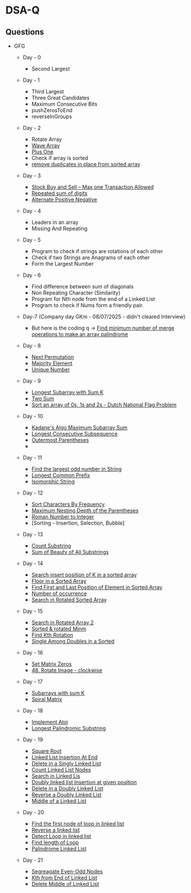 # DSA-Q
## Questions 
- GFG
  - Day - 0
    - Second Largest

  - Day - 1
    - Third Largest
    - Three Great Candidates
    - Maximum Consecutive Bits
    - pushZerosToEnd
    - reverseInGroups
  - Day - 2
    - Rotate Array
    - [Wave Array](https://www.geeksforgeeks.org/problems/wave-array-1587115621/0)
    - [Plus One](https://www.geeksforgeeks.org/problems/adding-one2529/0)
    - Check if array is sorted
    - [remove duplicates in place from sorted array](https://www.geeksforgeeks.org/problems/remove-duplicate-elements-from-sorted-array/1)
   
  - Day - 3
    - [Stock Buy and Sell – Max one Transaction Allowed](https://www.geeksforgeeks.org/problems/buy-stock-2/1)
    - [Repeated sum of digits](https://www.geeksforgeeks.org/problems/repeated-sum-of-digits3955/1)
    - [Alternate Positive Negative](https://www.geeksforgeeks.org/problems/array-of-alternate-ve-and-ve-nos1401/1&selectedLang=python3)

  - Day - 4
    - Leaders in an array
    - Missing And Repeating
   
  - Day - 5
    - Program to check if strings are rotations of each other
    - Check if two Strings are Anagrams of each other
    - Form the Largest Number
   
  - Day - 6
    - Find difference between sum of diagonals
    - Non Repeating Character (Similarity)
    - Program for Nth node from the end of a Linked List
    - Program to check if Nums form a friendly pair.
   
  - Day-7 (Company day GKm - 08/07/2025 - didn't cleared Interview)
    - But here is the coding q -> [Find minimum number of merge operations to make an array palindrome](https://www.geeksforgeeks.org/dsa/find-minimum-number-of-merge-operations-to-make-an-array-palindrome/)
   
  - Day - 8
    - [Next Permutation](https://www.geeksforgeeks.org/dsa/next-permutation/)
    - [Majority Element](https://www.geeksforgeeks.org/dsa/majority-element/)
    - [Unique Number](https://www.geeksforgeeks.org/problems/find-unique-number/0)
   
  - Day - 9
    - [Longest Subarray with Sum K](https://www.geeksforgeeks.org/problems/longest-sub-array-with-sum-k0809/1)
    - [Two Sum](https://www.geeksforgeeks.org/dsa/check-if-pair-with-given-sum-exists-in-array/)
    - [Sort an array of 0s, 1s and 2s - Dutch National Flag Problem](https://www.geeksforgeeks.org/dsa/sort-an-array-of-0s-1s-and-2s/)
   
  - Day - 10
    - [Kadane's Algo Maximum Subarray Sum](https://www.geeksforgeeks.org/dsa/largest-sum-contiguous-subarray/)
    - [Longest Consecutive Subsequence](https://www.geeksforgeeks.org/dsa/longest-consecutive-subsequence/)
    - [Outermost Parentheses](https://www.geeksforgeeks.org/problems/outermost-parentheses/1)
    - []()
   
  - Day - 11
    - [Find the largest odd number in String](https://www.geeksforgeeks.org/dsa/find-the-largest-odd-number-in-string/)
    - [Longest Common Prefix](https://leetcode.com/problems/longest-common-prefix/)
    - [Isomorphic String](https://www.geeksforgeeks.org/dsa/check-if-two-given-strings-are-isomorphic-to-each-other/)
   
  - Day - 12
    - [Sort Characters By Frequency](https://leetcode.com/problems/sort-characters-by-frequency/description/)
    - [Maximum Nesting Depth of the Parentheses](https://www.geeksforgeeks.org/problems/maximum-nesting-depth-of-the-parentheses/1)
    - [Roman Number to Integer](https://www.geeksforgeeks.org/problems/roman-number-to-integer3201/1)
    - [Sorting - Insertion, Selection, Bubble]
   
  - Day - 13
    - [Count Substring](https://www.geeksforgeeks.org/problems/count-substring/1)
    - [Sum of Beauty of All Substrings](https://www.geeksforgeeks.org/problems/sum-of-beauty-of-all-substrings-1662962118/1)
   
  - Day - 14
    - [Search insert position of K in a sorted array](https://www.geeksforgeeks.org/dsa/search-insert-position-of-k-in-a-sorted-array/)
    - [Floor in a Sorted Array](https://www.geeksforgeeks.org/problems/floor-in-a-sorted-array-1587115620/1)
    - [Find First and Last Position of Element in Sorted Array](https://leetcode.com/problems/find-first-and-last-position-of-element-in-sorted-array/submissions/1699755747/)
    - [Number of occurrence](https://www.geeksforgeeks.org/problems/number-of-occurrence2259/1)
    - [Search in Rotated Sorted Array](https://www.geeksforgeeks.org/problems/search-in-a-rotated-array4618/1)
   
  - Day - 15
    - [Search in Rotated Array 2](https://www.geeksforgeeks.org/problems/search-in-rotated-array-2/1)
    - [Sorted & rotated Minm](http://geeksforgeeks.org/problems/minimum-element-in-a-sorted-and-rotated-array3611/1)
    - [Find Kth Rotation](https://www.geeksforgeeks.org/problems/rotation4723/1)
    - [Single Among Doubles in a Sorted](https://www.geeksforgeeks.org/problems/find-the-element-that-appears-once-in-sorted-array0624/1)

  - Day - 16
    - [Set Matrix Zeros](https://www.geeksforgeeks.org/problems/set-matrix-zeroes/1)
    - [48. Rotate Image - clockwise ](https://leetcode.com/problems/rotate-image/description/)

  - Day - 17
    - [Subarrays with sum K](https://www.geeksforgeeks.org/problems/subarrays-with-sum-k/1)
    - [Spiral Matrix](https://www.geeksforgeeks.org/problems/spirally-traversing-a-matrix-1587115621/1)
   
  - Day - 18
    - [Implement Atoi](https://www.geeksforgeeks.org/problems/implement-atoi/1&selectedLang=python3)
    - [Longest Palindromic Substring](https://www.geeksforgeeks.org/problems/longest-palindrome-in-a-string1956/1)
   
  - Day - 19
    - [Square Root](https://www.geeksforgeeks.org/problems/square-root/1)
    - [Linked List Insertion At End](https://www.geeksforgeeks.org/problems/linked-list-insertion-1587115620/1)
    - [Delete in a Singly Linked List](https://www.geeksforgeeks.org/problems/delete-a-node-in-single-linked-list/1)
    - [Count Linked List Nodes](https://www.geeksforgeeks.org/problems/count-nodes-of-linked-list/1)
    - [Search in Linked Lis](https://www.geeksforgeeks.org/problems/search-in-linked-list-1664434326/1)
    - [Doubly linked list Insertion at given position](https://www.geeksforgeeks.org/problems/insert-a-node-in-doubly-linked-list/1)
    - [Delete in a Doubly Linked List](https://www.geeksforgeeks.org/problems/delete-node-in-doubly-linked-list/1)
    - [Reverse a Doubly Linked List](https://www.geeksforgeeks.org/problems/reverse-a-doubly-linked-list/1)
    - [Middle of a Linked List](https://www.geeksforgeeks.org/problems/finding-middle-element-in-a-linked-list/1)
   
  - Day - 20
    - [Find the first node of loop in linked list](https://www.geeksforgeeks.org/problems/find-the-first-node-of-loop-in-linked-list--170645/1)
    - [Reverse a linked list](https://www.geeksforgeeks.org/problems/reverse-a-linked-list/1)
    - [Detect Loop in linked list](https://www.geeksforgeeks.org/problems/detect-loop-in-linked-list/1)
    - [Find length of Loop](https://www.geeksforgeeks.org/problems/find-length-of-loop/1)
    - [Palindrome Linked List](https://www.geeksforgeeks.org/problems/check-if-linked-list-is-pallindrome/1)

  - Day - 21
    - [Segreagate Even-Odd Nodes](https://www.geeksforgeeks.org/problems/segregate-even-and-odd-nodes-in-a-linked-list5035/1)
    - [Kth from End of Linked List](https://www.geeksforgeeks.org/problems/nth-node-from-end-of-linked-list/1)
    - [Delete Middle of Linked List](https://www.geeksforgeeks.org/problems/delete-middle-of-linked-list/1)

